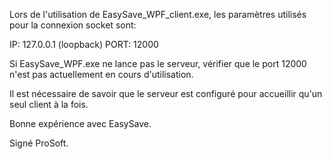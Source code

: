 Lors de l'utilisation de EasySave_WPF_client.exe, les paramètres utilisés pour la connexion socket sont:

IP: 127.0.0.1 (loopback)
PORT: 12000

Si EasySave_WPF.exe ne lance pas le serveur, vérifier que le port 12000 n'est pas actuellement en cours d'utilisation.

Il est nécessaire de savoir que le serveur est configuré pour accueillir qu'un seul client à la fois.

Bonne expérience avec EasySave.

Signé ProSoft.